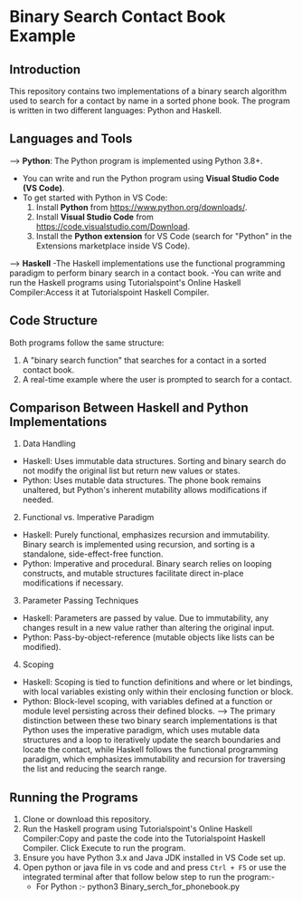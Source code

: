 # Binary Search Contact Book Example

## Introduction
This repository contains two implementations of a binary search algorithm used to search for a contact by name in a sorted phone book. The program is written in two different languages: Python and Haskell.

## Languages and Tools
--> **Python**: The Python program is implemented using Python 3.8+.
  - You can write and run the Python program using **Visual Studio Code (VS Code)**.
  - To get started with Python in VS Code:
    1. Install **Python** from https://www.python.org/downloads/.
    2. Install **Visual Studio Code** from https://code.visualstudio.com/Download.
    3. Install the **Python extension** for VS Code (search for "Python" in the Extensions marketplace inside VS Code).
  
--> **Haskell**
   -The Haskell implementations use the functional programming paradigm to perform binary search in a contact book.
   -You can write and run the Haskell programs using Tutorialspoint's Online Haskell Compiler:Access it at Tutorialspoint Haskell Compiler.

	
## Code Structure
Both programs follow the same structure:
1. A "binary search function" that searches for a contact in a sorted contact book.
2. A real-time example where the user is prompted to search for a contact.

## Comparison Between Haskell and Python Implementations
1. Data Handling
- Haskell: Uses immutable data structures. Sorting and binary search do not modify the original list but return new values or states.
- Python: Uses mutable data structures. The phone book remains unaltered, but Python's inherent mutability allows modifications if needed.
2. Functional vs. Imperative Paradigm
- Haskell: Purely functional, emphasizes recursion and immutability. Binary search is implemented using recursion, and sorting is a standalone, side-effect-free function.
- Python: Imperative and procedural. Binary search relies on looping constructs, and mutable structures facilitate direct in-place modifications if necessary.
3. Parameter Passing Techniques
- Haskell: Parameters are passed by value. Due to immutability, any changes result in a new value rather than altering the original input.
- Python: Pass-by-object-reference (mutable objects like lists can be modified).
4. Scoping
- Haskell: Scoping is tied to function definitions and where or let bindings, with local variables existing only within their enclosing function or block.
- Python: Block-level scoping, with variables defined at a function or module level persisting across their defined blocks.
--> The primary distinction between these two binary search implementations is that Python uses the imperative paradigm, which uses mutable data structures and a loop to iteratively update the search boundaries and locate the contact, while Haskell follows the functional programming paradigm, which emphasizes immutability and recursion for traversing the list and reducing the search range.
  
## Running the Programs
1. Clone or download this repository.
2. Run the Haskell program using Tutorialspoint's Online Haskell Compiler:Copy and paste the code into the Tutorialspoint Haskell Compiler.
Click Execute to run the program.
3. Ensure you have Python 3.x and Java JDK installed in VS Code set up.
4. Open python or java file in vs code and and press `Ctrl + F5` or use the integrated terminal after that follow below step to run the program:-
   	- For Python :- python3 Binary_serch_for_phonebook.py
